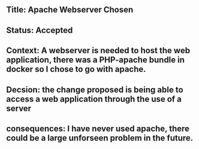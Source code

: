 ## Title: Apache Webserver Chosen 

## Status: Accepted 

## Context: A webserver is needed to host the web application, there was a PHP-apache bundle in docker so I chose to go with apache. 

## Decsion: the change proposed is being able to access a web application through the use of a server 

## consequences: I have never used apache, there could be a large unforseen problem in the future. 
